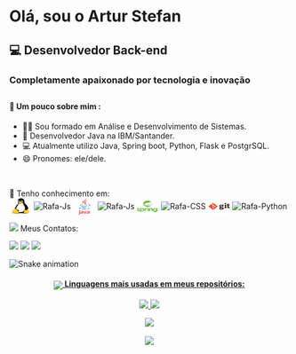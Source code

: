 # Olá, sou o Artur Stefan </h2>
## 💻 Desenvolvedor Back-end 
### Completamente apaixonado por tecnologia e inovação

##

 #### 🙂 Um pouco sobre mim :

- 👩‍💻 Sou formado em Análise e Desenvolvimento de Sistemas.
- 🔭 Desenvolvedor Java na IBM/Santander.
- 💻 Atualmente utilizo Java, Spring boot, Python, Flask e PostgrSQL.
- 😄 Pronomes: ele/dele.

##

<div style="display: inline_block"><br>  
🧠 Tenho conhecimento em:<br>
 <img align="center" alt="Rafa-CSS" height="30" width="40" src="https://raw.githubusercontent.com/devicons/devicon/master/icons/linux/linux-original.svg">
 <img align="center" alt="Rafa-Js" height="30" width="40" src="https://cdn.jsdelivr.net/gh/devicons/devicon/icons/python/python-original.svg">
 <img align="center" alt="Rafa-Ts" height="30" width="40" src="https://raw.githubusercontent.com/devicons/devicon/master/icons/java/java-original-wordmark.svg">
 <img align="center" alt="Rafa-Js" height="30" width="40" src=" https://cdn.jsdelivr.net/gh/devicons/devicon/icons/flask/flask-original.svg">
 <img align="center" alt="Rafa-Python" height="30" width="40" src="https://raw.githubusercontent.com/devicons/devicon/master/icons/spring/spring-original-wordmark.svg">
 <img align="center" alt="Rafa-CSS" height="30" width="40" src="https://cdn.jsdelivr.net/gh/devicons/devicon/icons/postgresql/postgresql-original.svgg">
 <img align="center" alt="Rafa-Python" height="30" width="40" src="https://raw.githubusercontent.com/devicons/devicon/master/icons/git/git-original-wordmark.svg">
 <img align="center" alt="Rafa-Python" height="30" width="40" src="https://cdn.jsdelivr.net/gh/devicons/devicon/icons/docker/docker-original.svg">


</div>
  
 
<div> 
</p>
  
<div align="left">
<img src="https://media0.giphy.com/media/jqNPzdTTxQfOgOqpO4/source.gif" width="20"> Meus Contatos: <br>
  
  
   <a href="https://www.linkedin.com/in/artur-stefan-freitas-890597160/" target="_blank"><img src="https://img.shields.io/badge/-LinkedIn-%230077B5?style=for-the-badge&logo=linkedin&logoColor=white" target="_blank"></a> 
    <a href = "mailto:arthurstephan13@gmail.com"><img src="https://img.shields.io/badge/-Gmail-%23333?style=for-the-badge&logo=gmail&logoColor=white" target="_blank"></a>
  <a href="https://www.instagram.com/arthurstephah13/" target="_blank"><img src="https://img.shields.io/badge/-Instagram-%23E4405F?style=for-the-badge&logo=instagram&logoColor=white" target="_blank"></a>
 
 
 ![Snake animation](https://github.com/ArturStefan/ArturStefan/blob/output/github-contribution-grid-snake.svg)
 
<div align="center">
 </p>
  <a href="https://github.com/ArturStefan">
    
 ####  <img align='center' src="https://media.giphy.com/media/M9gbBd9nbDrOTu1Mqx/giphy.gif" width="35"> Linguagens mais usadas em meus repositórios: <br>

   
<img height="165em" src="https://github-readme-stats.vercel.app/api?username=JusleySouza&show_icons=true&theme=radical&include_all_commits=true&count_private=true"/>
<img height="165em" src="https://github-readme-stats.vercel.app/api/top-langs/?username=JusleySouza&layout=compact&langs_count=7&theme=radical"/>

<p align = "center">
<img  src="https://github-readme-streak-stats.herokuapp.com/?user=JusleySouza&show_icons=true&locale=en&layout=compact&theme=radical&line_height=1" />
</p> 
</div>
 <p align = "center">
 <img height ="290" src="https://activity-graph.herokuapp.com/graph?username=JusleySouza&theme=redical">
</p>

